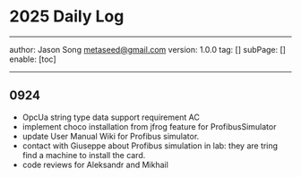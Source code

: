 # 2025 Daily Log
---
author: Jason Song <metaseed@gmail.com>
version: 1.0.0
tag: []
subPage: []
enable: [toc]

---
## 0924
* OpcUa string type data support requirement AC
* implement choco installation from jfrog feature for ProfibusSimulator
* update User Manual Wiki for Profibus simulator.
* contact with Giuseppe about Profibus simulation in lab: they are tring find a machine to install the card.
* code reviews for Aleksandr and Mikhail
